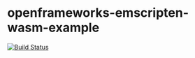 openframeworks-emscripten-wasm-example
======================================
[![Build Status](https://travis-ci.org/amilajack/openframeworks-emscripten-wasm-example.svg?branch=master)](https://travis-ci.org/amilajack/openframeworks-emscripten-wasm-example)
